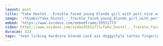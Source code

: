```yaml
---
layout: post
title: "Fake Hostel - Freckle faced young blonde girl with pert nice ass and big red nipples and big natural tits creeped on the fucked hard and rough in her room rimming and great sex"
image: '/thumbs/fake_hostel_-_freckle_faced_young_blonde_girl_with_pert_nice_ass_and_big_red_nipples_and_big_natural_tits_creeped_on_the_fucked_hard_and_rough_in_her_room_rimming_and_great_sex.jpg'
embed: 'https://www.xvideos.com/embedframe/35551773'
video: https://www.xvideos.com/video35551773/fake_hostel_-_freckle_faced_young_blonde_girl_with_pert_nice_ass_and_big_red_nipples_and_big_natural_tits_creeped_on_the_fucked_hard_and_rough_in_her_room_rimming_and_great_sex
duracao: 323
tags: 'teen licking hardcore blonde cock ass doggystyle tattoo fingering wet young squirt masturbation cute hardsex euro big-tits free'
---
```

